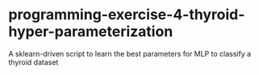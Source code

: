 # programming-exercise-4-thyroid-hyper-parameterization
A sklearn-driven script to learn the best parameters for MLP to classify a thyroid dataset
